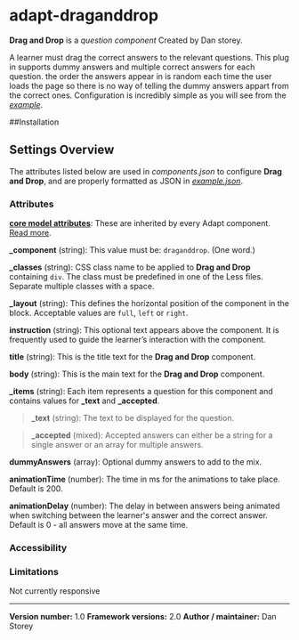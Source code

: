 # adapt-draganddrop

**Drag and Drop** is a *question component* Created by Dan storey.

A learner must drag the correct answers to the relevant questions. This plug in supports dummy answers and multiple correct answers for each question. the order the answers appear in is random each time the user loads the page so there is no way of telling the dummy answers appart from the correct ones. Configuration is incredibly simple as you will see from the [*example*](https://github.com/danielstorey/adapt-draganddrop/example.json).

##Installation

## Settings Overview

The attributes listed below are used in *components.json* to configure **Drag and Drop**, and are properly formatted as JSON in [*example.json*](https://github.com/danielstorey/adapt-draganddrop/example.json).

### Attributes

[**core model attributes**](https://github.com/adaptlearning/adapt_framework/wiki/Core-model-attributes): These are inherited by every Adapt component. [Read more](https://github.com/adaptlearning/adapt_framework/wiki/Core-model-attributes).

**_component** (string): This value must be: `draganddrop`. (One word.)

**_classes** (string): CSS class name to be applied to **Drag and Drop** containing `div`. The class must be predefined in one of the Less files. Separate multiple classes with a space.

**_layout** (string): This defines the horizontal position of the component in the block. Acceptable values are `full`, `left` or `right`.

**instruction** (string): This optional text appears above the component. It is frequently used to
guide the learner’s interaction with the component.

**title** (string): This is the title text for the **Drag and Drop** component.

**body** (string): This is the main text for the **Drag and Drop** component.

**_items** (string): Each item represents a question for this component and contains values for **_text** and **_accepted**.

>**_text** (string): The text to be displayed for the question.

>**_accepted** (mixed): Accepted answers can either be a string for a single answer or an array for multiple answers.

**dummyAnswers** (array): Optional dummy answers to add to the mix.

**animationTime** (number): The time in ms for the animations to take place. Default is 200.

**animationDelay** (number): The delay in between answers being animated when switching between the learner's answer and the correct answer. Default is 0 - all answers move at the same time.

### Accessibility

### Limitations

Not currently responsive

----------------------------
**Version number:**  1.0
**Framework versions:**  2.0
**Author / maintainer:** Dan Storey
